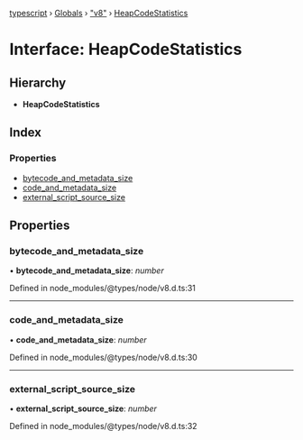 [typescript](../README.md) › [Globals](../globals.md) › ["v8"](../modules/_v8_.md) › [HeapCodeStatistics](_v8_.heapcodestatistics.md)

# Interface: HeapCodeStatistics

## Hierarchy

* **HeapCodeStatistics**

## Index

### Properties

* [bytecode_and_metadata_size](_v8_.heapcodestatistics.md#bytecode_and_metadata_size)
* [code_and_metadata_size](_v8_.heapcodestatistics.md#code_and_metadata_size)
* [external_script_source_size](_v8_.heapcodestatistics.md#external_script_source_size)

## Properties

###  bytecode_and_metadata_size

• **bytecode_and_metadata_size**: *number*

Defined in node_modules/@types/node/v8.d.ts:31

___

###  code_and_metadata_size

• **code_and_metadata_size**: *number*

Defined in node_modules/@types/node/v8.d.ts:30

___

###  external_script_source_size

• **external_script_source_size**: *number*

Defined in node_modules/@types/node/v8.d.ts:32
